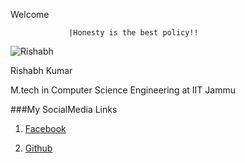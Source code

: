 Welcome 

                 |Honesty is the best policy!!

![Rishabh](https://i.ytimg.com/vi/DmCDhWGsZLk/hqdefault.jpg)

Rishabh Kumar

M.tech in Computer Science Engineering at IIT Jammu

###My SocialMedia Links

1. [Facebook](https://www.facebook.com/profile.php?id=100004560270849)

2. [Github](https://github.com/18Rishabh)

